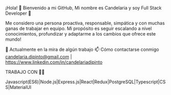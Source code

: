 ¡Hola! 👋 Bienvenido a mi GitHub, Mi nombre es Candelaria y soy Full Stack Developer 🚀

Me considero una persona proactiva, responsable, simpática y con muchas ganas de trabajar en equipo.
Mi propósito es seguir escalando a nivel conocimientos, profundizar y adaptarme a los cambios que ofrece
este mundo!

🔭 Actualmente en la mira de algún trabajo
📫 Cómo contactarse conmigo candelaria.dipinto@gmail.com | https://www.linkedin.com/in/candelariadipinto

TRABAJO CON 👨‍💻

Javascript(ES6)|Node.js|Express.js|React|Redux|PostgreSQL|Typescript|CSS|MaterialUI

 

